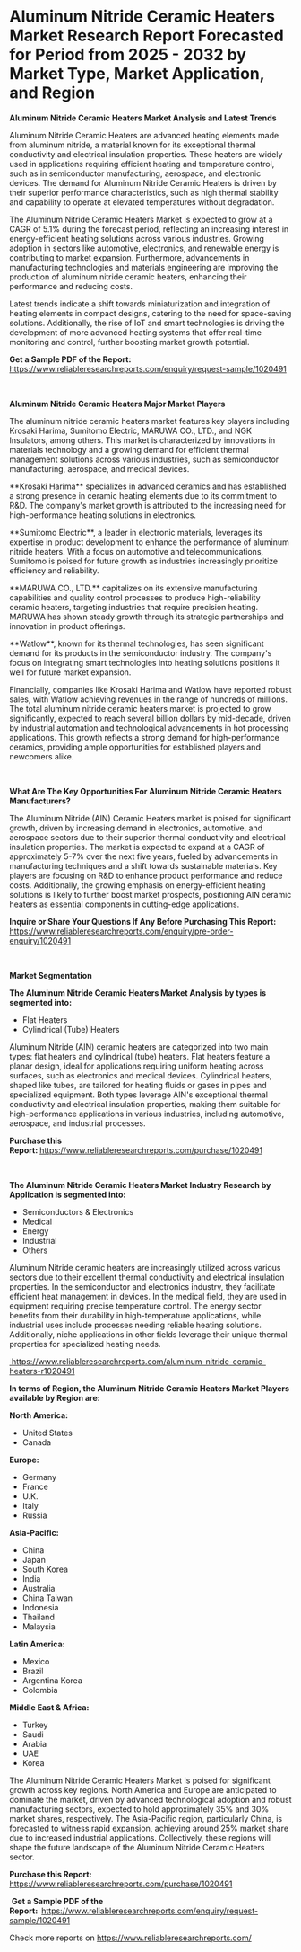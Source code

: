<p><h1>Aluminum Nitride Ceramic Heaters Market Research Report Forecasted for Period from 2025 -  2032 by Market Type, Market Application, and Region</h1></p><p><strong>Aluminum Nitride Ceramic Heaters Market Analysis and Latest Trends</strong></p>
<p><p>Aluminum Nitride Ceramic Heaters are advanced heating elements made from aluminum nitride, a material known for its exceptional thermal conductivity and electrical insulation properties. These heaters are widely used in applications requiring efficient heating and temperature control, such as in semiconductor manufacturing, aerospace, and electronic devices. The demand for Aluminum Nitride Ceramic Heaters is driven by their superior performance characteristics, such as high thermal stability and capability to operate at elevated temperatures without degradation.</p><p>The Aluminum Nitride Ceramic Heaters Market is expected to grow at a CAGR of 5.1% during the forecast period, reflecting an increasing interest in energy-efficient heating solutions across various industries. Growing adoption in sectors like automotive, electronics, and renewable energy is contributing to market expansion. Furthermore, advancements in manufacturing technologies and materials engineering are improving the production of aluminum nitride ceramic heaters, enhancing their performance and reducing costs. </p><p>Latest trends indicate a shift towards miniaturization and integration of heating elements in compact designs, catering to the need for space-saving solutions. Additionally, the rise of IoT and smart technologies is driving the development of more advanced heating systems that offer real-time monitoring and control, further boosting market growth potential.</p></p>
<p><strong>Get a Sample PDF of the Report:&nbsp;</strong> <a href="https://www.reliableresearchreports.com/enquiry/request-sample/1020491?utm_campaign=2204&utm_medium=2&utm_source=Github&utm_content=ia&utm_term=16022025&utm_id=aluminum-nitride-ceramic-heaters">https://www.reliableresearchreports.com/enquiry/request-sample/1020491</a></p>
<p>&nbsp;</p>
<p><strong>Aluminum Nitride Ceramic Heaters Major Market Players</strong></p>
<p><p>The aluminum nitride ceramic heaters market features key players including Krosaki Harima, Sumitomo Electric, MARUWA CO., LTD., and NGK Insulators, among others. This market is characterized by innovations in materials technology and a growing demand for efficient thermal management solutions across various industries, such as semiconductor manufacturing, aerospace, and medical devices.</p><p>**Krosaki Harima** specializes in advanced ceramics and has established a strong presence in ceramic heating elements due to its commitment to R&D. The company's market growth is attributed to the increasing need for high-performance heating solutions in electronics.</p><p>**Sumitomo Electric**, a leader in electronic materials, leverages its expertise in product development to enhance the performance of aluminum nitride heaters. With a focus on automotive and telecommunications, Sumitomo is poised for future growth as industries increasingly prioritize efficiency and reliability.</p><p>**MARUWA CO., LTD.** capitalizes on its extensive manufacturing capabilities and quality control processes to produce high-reliability ceramic heaters, targeting industries that require precision heating. MARUWA has shown steady growth through its strategic partnerships and innovation in product offerings.</p><p>**Watlow**, known for its thermal technologies, has seen significant demand for its products in the semiconductor industry. The company's focus on integrating smart technologies into heating solutions positions it well for future market expansion.</p><p>Financially, companies like Krosaki Harima and Watlow have reported robust sales, with Watlow achieving revenues in the range of hundreds of millions. The total aluminum nitride ceramic heaters market is projected to grow significantly, expected to reach several billion dollars by mid-decade, driven by industrial automation and technological advancements in hot processing applications. This growth reflects a strong demand for high-performance ceramics, providing ample opportunities for established players and newcomers alike.</p></p>
<p>&nbsp;</p>
<p><strong>What Are The Key Opportunities For Aluminum Nitride Ceramic Heaters Manufacturers?</strong></p>
<p><p>The Aluminum Nitride (AlN) Ceramic Heaters market is poised for significant growth, driven by increasing demand in electronics, automotive, and aerospace sectors due to their superior thermal conductivity and electrical insulation properties. The market is expected to expand at a CAGR of approximately 5-7% over the next five years, fueled by advancements in manufacturing techniques and a shift towards sustainable materials. Key players are focusing on R&D to enhance product performance and reduce costs. Additionally, the growing emphasis on energy-efficient heating solutions is likely to further boost market prospects, positioning AlN ceramic heaters as essential components in cutting-edge applications.</p></p>
<p><strong>Inquire or Share Your Questions If Any Before Purchasing This Report:</strong> <a href="https://www.reliableresearchreports.com/enquiry/pre-order-enquiry/1020491?utm_campaign=2204&utm_medium=2&utm_source=Github&utm_content=ia&utm_term=16022025&utm_id=aluminum-nitride-ceramic-heaters">https://www.reliableresearchreports.com/enquiry/pre-order-enquiry/1020491</a></p>
<p>&nbsp;</p>
<p><strong>Market Segmentation</strong></p>
<p><strong>The Aluminum Nitride Ceramic Heaters Market Analysis by types is segmented into:</strong></p>
<p><ul><li>Flat Heaters</li><li>Cylindrical (Tube) Heaters</li></ul></p>
<p><p>Aluminum Nitride (AlN) ceramic heaters are categorized into two main types: flat heaters and cylindrical (tube) heaters. Flat heaters feature a planar design, ideal for applications requiring uniform heating across surfaces, such as electronics and medical devices. Cylindrical heaters, shaped like tubes, are tailored for heating fluids or gases in pipes and specialized equipment. Both types leverage AlN's exceptional thermal conductivity and electrical insulation properties, making them suitable for high-performance applications in various industries, including automotive, aerospace, and industrial processes.</p></p>
<p><strong>Purchase this Report:&nbsp;</strong><a href="https://www.reliableresearchreports.com/purchase/1020491?utm_campaign=2204&utm_medium=2&utm_source=Github&utm_content=ia&utm_term=16022025&utm_id=aluminum-nitride-ceramic-heaters">https://www.reliableresearchreports.com/purchase/1020491</a></p>
<p>&nbsp;</p>
<p><strong>The Aluminum Nitride Ceramic Heaters Market Industry Research by Application is segmented into:</strong></p>
<p><ul><li>Semiconductors & Electronics</li><li>Medical</li><li>Energy</li><li>Industrial</li><li>Others</li></ul></p>
<p><p>Aluminum Nitride ceramic heaters are increasingly utilized across various sectors due to their excellent thermal conductivity and electrical insulation properties. In the semiconductor and electronics industry, they facilitate efficient heat management in devices. In the medical field, they are used in equipment requiring precise temperature control. The energy sector benefits from their durability in high-temperature applications, while industrial uses include processes needing reliable heating solutions. Additionally, niche applications in other fields leverage their unique thermal properties for specialized heating needs.</p></p>
<p><a href="https://www.reliableresearchreports.com/aluminum-nitride-ceramic-heaters-r1020491?utm_campaign=2204&utm_medium=2&utm_source=Github&utm_content=ia&utm_term=16022025&utm_id=aluminum-nitride-ceramic-heaters">&nbsp;https://www.reliableresearchreports.com/aluminum-nitride-ceramic-heaters-r1020491</a></p>
<p><strong>In terms of Region, the Aluminum Nitride Ceramic Heaters Market Players available by Region are:</strong></p>
<p>
    <p> <strong> North America: </strong>
        <ul>
            <li>United States</li>
            <li>Canada</li>
        </ul>
        </p> 
    <p> <strong> Europe: </strong>
        <ul>
            <li>Germany</li>
            <li>France</li>
            <li>U.K.</li>
            <li>Italy</li>
            <li>Russia</li>
        </ul>
        </p> 
    <p> <strong> Asia-Pacific: </strong>
        <ul>
            <li>China</li>
            <li>Japan</li>
            <li>South Korea</li>
            <li>India</li>
            <li>Australia</li>
            <li>China Taiwan</li>
            <li>Indonesia</li>
            <li>Thailand</li>
            <li>Malaysia</li>
        </ul>
        </p> 
    <p> <strong> Latin America: </strong>
        <ul>
            <li>Mexico</li>
            <li>Brazil</li>
            <li>Argentina Korea</li>
            <li>Colombia</li>
        </ul>
        </p> 
    <p> <strong> Middle East & Africa: </strong>
        <ul>
            <li>Turkey</li>
            <li>Saudi</li>
            <li>Arabia</li>
            <li>UAE</li>
            <li>Korea</li>
        </ul>
    </p>
    </p>
<p><p>The Aluminum Nitride Ceramic Heaters Market is poised for significant growth across key regions. North America and Europe are anticipated to dominate the market, driven by advanced technological adoption and robust manufacturing sectors, expected to hold approximately 35% and 30% market shares, respectively. The Asia-Pacific region, particularly China, is forecasted to witness rapid expansion, achieving around 25% market share due to increased industrial applications. Collectively, these regions will shape the future landscape of the Aluminum Nitride Ceramic Heaters sector.</p></p>
<p><strong>Purchase this Report: </strong><a href="https://www.reliableresearchreports.com/purchase/1020491?utm_campaign=2204&utm_medium=2&utm_source=Github&utm_content=ia&utm_term=16022025&utm_id=aluminum-nitride-ceramic-heaters">https://www.reliableresearchreports.com/purchase/1020491</a></p>
<p>&nbsp;<strong>Get a Sample PDF of the Report:&nbsp;&nbsp;</strong><a href="https://www.reliableresearchreports.com/enquiry/request-sample/1020491?utm_campaign=2204&utm_medium=2&utm_source=Github&utm_content=ia&utm_term=16022025&utm_id=aluminum-nitride-ceramic-heaters">https://www.reliableresearchreports.com/enquiry/request-sample/1020491</a></p>
<p><strong></strong></p>
<p>Check more reports on <a href="https://www.reliableresearchreports.com/?utm_campaign=2204&utm_medium=2&utm_source=Github&utm_content=ia&utm_term=16022025&utm_id=aluminum-nitride-ceramic-heaters">https://www.reliableresearchreports.com/</a></p>